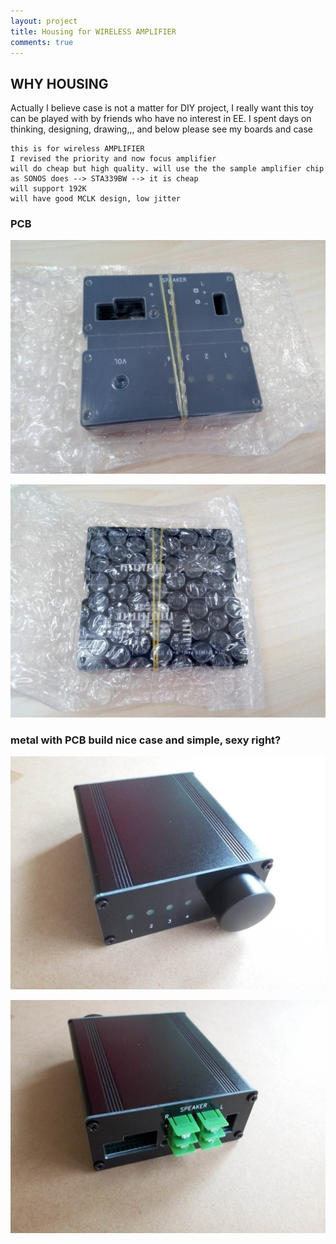 ```yaml
---
layout: project
title: Housing for WIRELESS AMPLIFIER
comments: true
---
```


## WHY HOUSING

Actually I believe case is not a matter for DIY project, I really want this toy can be played with by friends who have no interest in EE. I spent days on thinking, designing, drawing,,, and below please see my boards and case

```
this is for wireless AMPLIFIER
I revised the priority and now focus amplifier
will do cheap but high quality. will use the the sample amplifier chip as SONOS does --> STA339BW --> it is cheap
will support 192K
will have good MCLK design, low jitter
```

### PCB

![w600](/images/2016_05_28_panel_board_01.jpg)

![w600](/images/2016_05_28_panel_board_02.jpg)

### metal with PCB build nice case and simple, sexy right?

![w600](/images/2016_05_28_case_front_view.jpg)

![w600](/images/2016_05_28_case_side_view.jpg)

